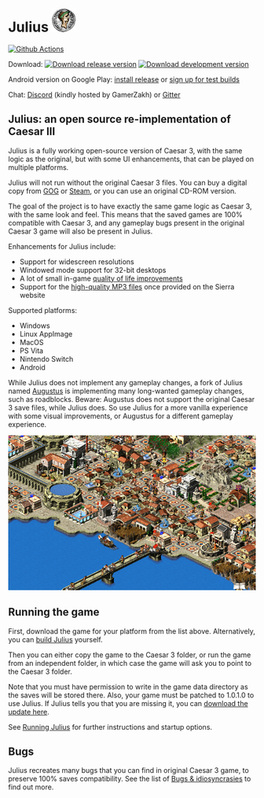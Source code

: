 # Julius ![](res/julius_48.png)

[![Github Actions](https://github.com/bvschaik/julius/workflows/Build%20Julius/badge.svg)](https://github.com/bvschaik/julius/actions)

Download:
[![Download release version](https://julius.biancavanschaik.nl/badge/release.svg)](https://github.com/bvschaik/julius/wiki/Julius-release)
[![Download development version](https://julius.biancavanschaik.nl/badge/development.svg)](https://julius.biancavanschaik.nl/)

Android version on Google Play: [install release](https://play.google.com/store/apps/details?id=com.github.bvschaik.julius) or [sign up for test builds](https://play.google.com/apps/testing/com.github.bvschaik.julius)

Chat: [Discord](http://www.discord.gg/GamerZakh) (kindly hosted by GamerZakh) or [Gitter](https://gitter.im/julius-game/community)

## Julius: an open source re-implementation of Caesar III

Julius is a fully working open-source version of Caesar 3, with the same logic
as the original, but with some UI enhancements, that can be played on multiple platforms.

Julius will not run without the original Caesar 3 files. You can buy a digital copy from [GOG](https://www.gog.com/game/caesar_3) or
[Steam](https://store.steampowered.com/app/517790/Caesar_3/), or you can use an original CD-ROM version.

The goal of the project is to have exactly the same game logic as Caesar 3, with the same look
and feel. This means that the saved games are 100% compatible with Caesar 3, and any gameplay bugs
present in the original Caesar 3 game will also be present in Julius.

Enhancements for Julius include:
- Support for widescreen resolutions
- Windowed mode support for 32-bit desktops
- A lot of small in-game [quality of life improvements](https://github.com/bvschaik/julius/wiki/Improvements-from-Caesar-3)
- Support for the [high-quality MP3 files](https://github.com/bvschaik/julius/wiki/MP3-Support) once provided on the Sierra website

Supported platforms:
- Windows
- Linux AppImage
- MacOS
- PS Vita
- Nintendo Switch
- Android

While Julius does not implement any gameplay changes, a fork of Julius named [Augustus](https://github.com/Keriew/augustus) is implementing many long-wanted gameplay changes, such as roadblocks.
Beware: Augustus does not support the original Caesar 3 save files, while Julius does. So use Julius for a more vanilla experience with some visual improvements, or Augustus for a different gameplay experience.

![](res/vita/bg.png)

## Running the game

First, download the game for your platform from the list above. Alternatively, you can [build Julius](doc/BUILDING.md) yourself.

Then you can either copy the game to the Caesar 3 folder, or run the game from an independent
folder, in which case the game will ask you to point to the Caesar 3 folder.

Note that you must have permission to write in the game data directory as the saves will be
stored there. Also, your game must be patched to 1.0.1.0 to use Julius. If Julius tells you that
you are missing it, you can [download the update here](https://github.com/bvschaik/julius/wiki/Patches).

See [Running Julius](https://github.com/bvschaik/julius/wiki/Running-Julius) for further instructions and startup options.

## Bugs

Julius recreates many bugs that you can find in original Caesar 3 game, to preserve 100% saves compatibility. See the list of [Bugs & idiosyncrasies](https://github.com/bvschaik/julius/wiki/Caesar-3-bugs) to find out more.
